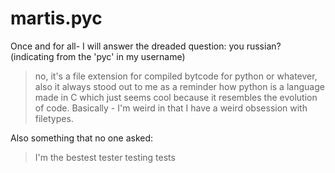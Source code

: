 # martis.pyc

Once and for all- I will answer the dreaded question: you russian? (indicating from the 'pyc' in my username)
>no, it's a file extension for compiled bytcode for python or whatever, also it always stood out to me as a reminder how python is a language made in C which just seems cool because it resembles the evolution of code. Basically - I'm weird in that I have a weird obsession with filetypes.

Also something that no one asked:
> I'm the bestest tester testing tests

